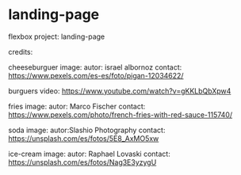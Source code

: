 # landing-page
flexbox project: landing-page

credits:

cheeseburguer image:
autor: israel albornoz
contact: https://www.pexels.com/es-es/foto/pigan-12034622/

burguers video:
https://www.youtube.com/watch?v=gKKLbQbXpw4

fries image:
autor: Marco Fischer
contact: https://www.pexels.com/photo/french-fries-with-red-sauce-115740/

soda image:
autor:Slashio Photography
contact: https://unsplash.com/es/fotos/5E8_AxMO5xw

ice-cream image:
autor: Raphael Lovaski
contact: https://unsplash.com/es/fotos/Nag3E3yzygU
